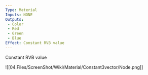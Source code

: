 ```yaml
---
Type: Material
Inputs: NONE
Outputs: 
 - Color
 - Red
 - Green
 - Blue
Effect: Constant RVB value
---
```

Constant RVB value

![[04.Files/ScreenShot/Wiki/Material/Constant3vector/Node.png]]
